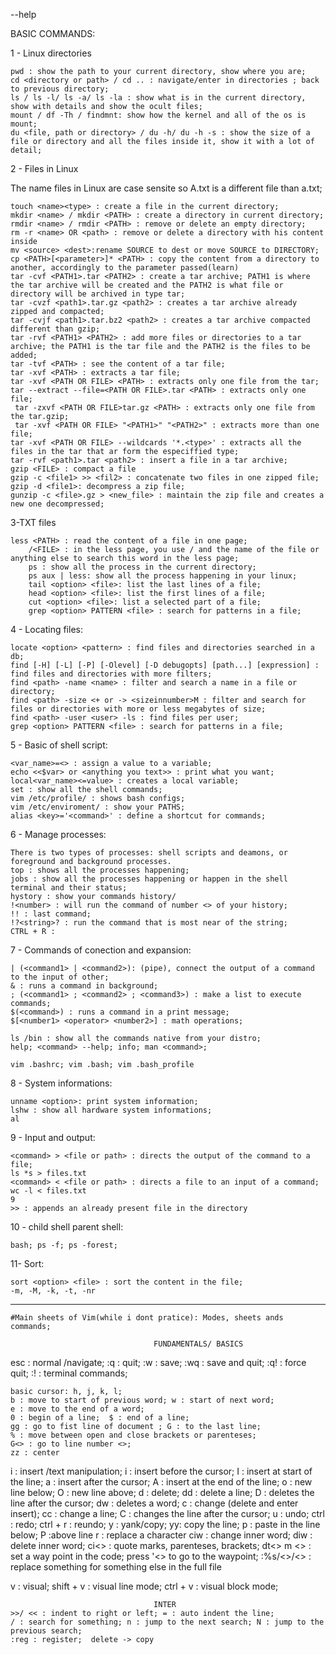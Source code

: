 <command> --help

BASIC COMMANDS:

1 - Linux directories

    pwd : show the path to your current directory, show where you are;
    cd <directory or path> / cd .. : navigate/enter in directories ; back to previous directory;
    ls / ls -l/ ls -a/ ls -la : show what is in the current directory, show with details and show the ocult files;
    mount / df -Th / findmnt: show how the kernel and all of the os is mount;
    du <file, path or directory> / du -h/ du -h -s : show the size of a file or directory and all the files inside it, show it with a lot of detail;

2 - Files in Linux

The name files in Linux are case sensite so A.txt is a different file than a.txt;

    touch <name><type> : create a file in the current directory;
    mkdir <name> / mkdir <PATH> : create a directory in current directory;
    rmdir <name> / rmdir <PATH> : remove or delete an empty directory;
    rm -r <name> OR <path> : remove or delete a directory with his content inside
    mv <source> <dest>:rename SOURCE to dest or move SOURCE to DIRECTORY; 
    cp <PATH>[<parameter>]* <PATH> : copy the content from a directory to another, accordingly to the parameter passed(learn)
    tar -cvf <PATH1>.tar <PATH2> : create a tar archive; PATH1 is where the tar archive will be created and the PATH2 is what file or directory will be archived in type tar;
    tar -cvzf <path1>.tar.gz <path2> : creates a tar archive already zipped and compacted;
    tar -cvjf <path1>.tar.bz2 <path2> : creates a tar archive compacted different than gzip;
    tar -rvf <PATH1> <PATH2> : add more files or directories to a tar archive; the PATH1 is the tar file and the PATH2 is the files to be added;
    tar -tvf <PATH> : see the content of a tar file;
    tar -xvf <PATH> : extracts a tar file;
    tar -xvf <PATH OR FILE> <PATH> : extracts only one file from the tar;
    tar --extract --file=<PATH OR FILE>.tar <PATH> : extracts only one file;
     tar -zxvf <PATH OR FILE>tar.gz <PATH> : extracts only one file from the tar.gzip;
     tar -xvf <PATH OR FILE> "<PATH1>" "<PATH2>" : extracts more than one file;
    tar -xvf <PATH OR FILE> --wildcards '*.<type>' : extracts all the files in the tar that ar form the especiffied type;
    tar -rvf <path1>.tar <path2> : insert a file in a tar archive;
    gzip <FILE> : compact a file
    gzip -c <file1> >> <fil2> : concatenate two files in one zipped file;
    gzip -d <file1>: decompress a zip file;
    gunzip -c <file>.gz > <new_file> : maintain the zip file and creates a new one decompressed; 
    
3-TXT files

    less <PATH> : read the content of a file in one page;
        /<FILE> : in the less page, you use / and the name of the file or anything else to search this word in the less page;
        ps : show all the process in the current directory;
        ps aux | less: show all the process happening in your linux;
        tail <option> <file>: list the last lines of a file;
        head <option> <file>: list the first lines of a file;
        cut <option> <file>: list a selected part of a file;
        grep <option> PATTERN <file> : search for patterns in a file;
        
4 - Locating files:

	locate <option> <pattern> : find files and directories searched in a db;
	find [-H] [-L] [-P] [-Olevel] [-D debugopts] [path...] [expression] : find files and directories with more filters;
	find <path> -name <name> : filter and search a name in a file or directory;
	find <path> -size <+ or -> <sizeinnumber>M : filter and search for files or directories with more or less megabytes of size;
	find <path> -user <user> -ls : find files per user;
	grep <option> PATTERN <file> : search for patterns in a file;
	
5 - Basic of shell script:

	<var_name>=<> : assign a value to a variable;
	echo <<$var> or <anything you text>> : print what you want;
	local<var_name><=value> : creates a local variable;
	set : show all the shell commands;
	vim /etc/profile/ : shows bash configs;
	vim /etc/enviroment/ : show your PATHS;
	alias <key>='<command>' : define a shortcut for commands;
	
6 - Manage processes:

	There is two types of processes: shell scripts and deamons, or foreground and background processes.
	top : shows all the processes happening;
	jobs : show all the processes happening or happen in the shell  terminal and their status;
	hystory : show your commands history/
	!<number> : will run the command of number <> of your history;
	!! : last command;
	!?<string>? : run the command that is most near of the string;
	CTRL + R :
7 - Commands of conection and expansion:

	| (<command1> | <command2>): (pipe), connect the output of a command to the input of other;
	& : runs a command in background;
	; (<command1> ; <command2> ; <command3>) : make a list to execute commands;
	$(<command>) : runs a command in a print message;
	$[<number1> <operator> <number2>] : math operations;
	
	ls /bin : show all the commands native from your distro;
	help; <command> --help; info; man <command>;
	
	vim .bashrc; vim .bash; vim .bash_profile 
	
8 - System informations:

	unname <option>: print system information; 
	lshw : show all hardware system informations;
	al
	
9 - Input and output:

	<command> > <file or path> : directs the output of the command to a file;
	ls *s > files.txt
	<command> < <file or path> : directs a file to an input of a command; 
	wc -l < files.txt
	9
	>> : appends an already present file in the directory
	
10 - child shell parent shell:

	bash; ps -f; ps -forest;
	
11- Sort:

	sort <option> <file> : sort the content in the file;
	-m, -M, -k, -t, -nr
	
	
---		
	
	#Main sheets of Vim(while i dont pratice): Modes, sheets ands commands;

									FUNDAMENTALS/ BASICS	

esc : normal /navigate;
	:q : quit;
	:w : save;
	:wq : save and quit;
	:q! : force quit;
	:! : terminal commands;
	
	basic cursor: h, j, k, l;
	b : move to start of previous word; w : start of next word;
	e : move to the end of a word;
	0 : begin of a line;  $ : end of a line;
	gg : go to fist line of document ; G : to the last line;
	% : move between open and close brackets or parenteses;
	G<> : go to line number <>;
	zz : center
	
		
i : insert /text manipulation;
	i : insert before the cursor;  I : insert at start of the line;
	a : insert after the cursor;  A : insert at the end of the line;
	o : new line below;  O : new line above;
	d : delete;  dd : delete a line; D : deletes the line after the cursor;  dw : deletes a word;
	c : change (delete and enter insert);  cc : change a line; C : changes the line after the cursor;
	u : undo;  ctrl : redo;  ctrl + r : reundo;
	y : yank/copy; 	yy: copy the line;
	p : paste in the line below; P :above line
	r : replace a character
	ciw : change inner word;  diw : delete inner word;  ci<> : quote marks, parenteses, brackets;
	dt<>
	m <> : set a way point in the code;  press '<> to go to the waypoint;
	:%s/<>/<> : replace something for something else in the full file
	
		
v : visual; shift + v : visual line mode;  ctrl + v : visual block mode;
	
									INTER
	>>/ << : indent to right or left; = : auto indent the line;
	/ : search for something; n : jump to the next search; N : jump to the previous search;
	:reg : register;  delete -> copy
	
	
	
	
	
	
	
